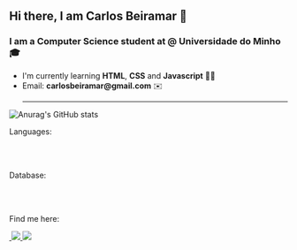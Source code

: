 ## Hi there, I am Carlos Beiramar 👋


### I am a Computer Science student at @ Universidade do Minho 🎓

<ul>
  <li>I'm currently learning <b>HTML</b>, <b>CSS</b> and <b>Javascript</b> 👩‍💻 </li>
  <li>Email: <b>carlosbeiramar@gmail.com</b> ✉️</li>
<hr>
</ul>

![Anurag's GitHub stats](https://github-readme-stats.vercel.app/api?username=carlosbeiramar&show_icons=true&theme=github_dark)

<p >Languages:</p>
<div>
  <img src="https://img.shields.io/badge/Python-3776AB?style=for-the-badge&logo=python&logoColor=white" alt = ""/>
  <img src = "https://img.shields.io/badge/C-00599C?style=for-the-badge&logo=c&logoColor=white" alt = ""/>
  <img src = "https://img.shields.io/badge/Java-ED8B00?style=for-the-badge&logo=java&logoColor=white" alt = "" />
  <img src = "	https://img.shields.io/badge/LaTeX-47A141?style=for-the-badge&logo=LaTeX&logoColor=white" alt ="" />
  <img src = "https://img.shields.io/badge/Haskell-5D4F85?style=for-the-badge&logo=haskell&logoColor=white" alt = "" />
</div>

<br>

<p>Database:</p>
<div>
  <img src = "https://img.shields.io/badge/SQLite-07405E?style=for-the-badge&logo=sqlite&logoColor=white" alt = ""/>
  <img src = "https://img.shields.io/badge/MySQL-00000F?style=for-the-badge&logo=mysql&logoColor=white" alt = ""/>
  
</div>

<br>

<p>Find me here:</p>

<div>  
  <a href = "https://www.facebook.com/carlos.beiramar/">
    <img src = "https://img.shields.io/badge/Facebook-1877F2?style=for-the-badge&logo=facebook&logoColor=white" alt = "">
  </a>

  <a href = "https://www.instagram.com/carlosbeiramar/?hl=pt">
    <img src = "https://img.shields.io/badge/Instagram-E4405F?style=for-the-badge&logo=instagram&logoColor=white">
  </a>

  <a href = "https://www.linkedin.com/in/carlos-beiramar-aa0736223/">
    <img src = "https://img.shields.io/badge/LinkedIn-0077B5?style=for-the-badge&logo=linkedin&logoColor=white">
  </a>
</div>






